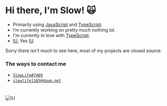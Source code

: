 # Hi there, I'm Slow! 🙀

- Primarily using [JavaScript](https://www.javascript.com/) and [TypeScript](https://www.typescriptlang.org/).
- I’m currently working on pretty much nothing lol.
- I'm currently in love with [TypeScript](https://www.typescriptlang.org/).
- [IU](http://edam-ent.com/html/sub03/sub03_0301_view), Yes [IU](http://edam-ent.com/html/sub03/sub03_0301_view).

Sorry there isn't much to see here, most of my projects are closed source.

### The ways to contact me

- <a href="discord://-/users/374905512661221377">`SlowLife#7489`</a>
- <a href="mailto:slowlife1165@daum.net">`slowlife1165@daum.net`</a>

#

![IU](https://user-images.githubusercontent.com/54318514/120210533-1334ba80-c25a-11eb-92a8-ed091febe65d.png)
